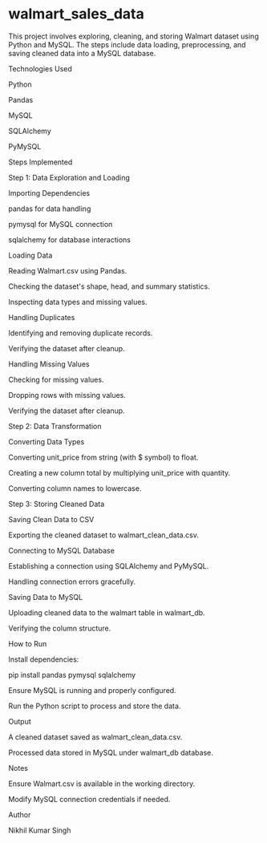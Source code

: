 # walmart_sales_data
This project involves exploring, cleaning, and storing Walmart dataset using Python and MySQL. The steps include data loading, preprocessing, and saving cleaned data into a MySQL database.

Technologies Used

Python

Pandas

MySQL

SQLAlchemy

PyMySQL

Steps Implemented

Step 1: Data Exploration and Loading

Importing Dependencies

pandas for data handling

pymysql for MySQL connection

sqlalchemy for database interactions

Loading Data

Reading Walmart.csv using Pandas.

Checking the dataset's shape, head, and summary statistics.

Inspecting data types and missing values.

Handling Duplicates

Identifying and removing duplicate records.

Verifying the dataset after cleanup.

Handling Missing Values

Checking for missing values.

Dropping rows with missing values.

Verifying the dataset after cleanup.

Step 2: Data Transformation

Converting Data Types

Converting unit_price from string (with $ symbol) to float.

Creating a new column total by multiplying unit_price with quantity.

Converting column names to lowercase.

Step 3: Storing Cleaned Data

Saving Clean Data to CSV

Exporting the cleaned dataset to walmart_clean_data.csv.

Connecting to MySQL Database

Establishing a connection using SQLAlchemy and PyMySQL.

Handling connection errors gracefully.

Saving Data to MySQL

Uploading cleaned data to the walmart table in walmart_db.

Verifying the column structure.

How to Run

Install dependencies:

pip install pandas pymysql sqlalchemy

Ensure MySQL is running and properly configured.

Run the Python script to process and store the data.

Output

A cleaned dataset saved as walmart_clean_data.csv.

Processed data stored in MySQL under walmart_db database.

Notes

Ensure Walmart.csv is available in the working directory.

Modify MySQL connection credentials if needed.

Author

Nikhil Kumar Singh
